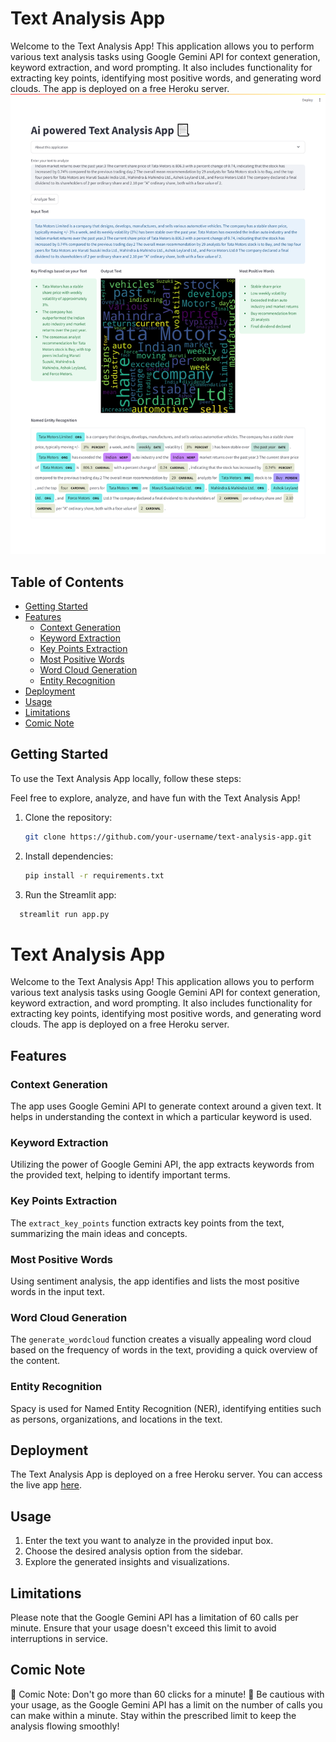 # Text Analysis App

Welcome to the Text Analysis App! This application allows you to perform various text analysis tasks using Google Gemini API for context generation, keyword extraction, and word prompting. It also includes functionality for extracting key points, identifying most positive words, and generating word clouds. The app is deployed on a free Heroku server.
![text_Analysis__App_demo](text_Analysis_demo.png)
## Table of Contents
- [Getting Started](#getting-started)
- [Features](#features)
  - [Context Generation](#context-generation)
  - [Keyword Extraction](#keyword-extraction)
  - [Key Points Extraction](#key-points-extraction)
  - [Most Positive Words](#most-positive-words)
  - [Word Cloud Generation](#word-cloud-generation)
  - [Entity Recognition](#entity-recognition)
- [Deployment](#deployment)
- [Usage](#usage)
- [Limitations](#limitations)
- [Comic Note](#comic-note)

## Getting Started

To use the Text Analysis App locally, follow these steps:

Feel free to explore, analyze, and have fun with the Text Analysis App!
1. Clone the repository:
   ```bash
   git clone https://github.com/your-username/text-analysis-app.git
2. Install dependencies:
     ```bash
     pip install -r requirements.txt
3. Run the Streamlit app:
  ```bash
    streamlit run app.py
  ```

# Text Analysis App

Welcome to the Text Analysis App! This application allows you to perform various text analysis tasks using Google Gemini API for context generation, keyword extraction, and word prompting. It also includes functionality for extracting key points, identifying most positive words, and generating word clouds. The app is deployed on a free Heroku server.

## Features

### Context Generation
The app uses Google Gemini API to generate context around a given text. It helps in understanding the context in which a particular keyword is used.

### Keyword Extraction
Utilizing the power of Google Gemini API, the app extracts keywords from the provided text, helping to identify important terms.

### Key Points Extraction
The `extract_key_points` function extracts key points from the text, summarizing the main ideas and concepts.

### Most Positive Words
Using sentiment analysis, the app identifies and lists the most positive words in the input text.

### Word Cloud Generation
The `generate_wordcloud` function creates a visually appealing word cloud based on the frequency of words in the text, providing a quick overview of the content.

### Entity Recognition
Spacy is used for Named Entity Recognition (NER), identifying entities such as persons, organizations, and locations in the text.

## Deployment
The Text Analysis App is deployed on a free Heroku server. You can access the live app [here](https://text-analysis-poa5.onrender.com/).

## Usage
1. Enter the text you want to analyze in the provided input box.
2. Choose the desired analysis option from the sidebar.
3. Explore the generated insights and visualizations.

## Limitations
Please note that the Google Gemini API has a limitation of 60 calls per minute. Ensure that your usage doesn't exceed this limit to avoid interruptions in service.

## Comic Note
🚨 Comic Note: Don't go more than 60 clicks for a minute! 🚨
Be cautious with your usage, as the Google Gemini API has a limit on the number of calls you can make within a minute. Stay within the prescribed limit to keep the analysis flowing smoothly!


